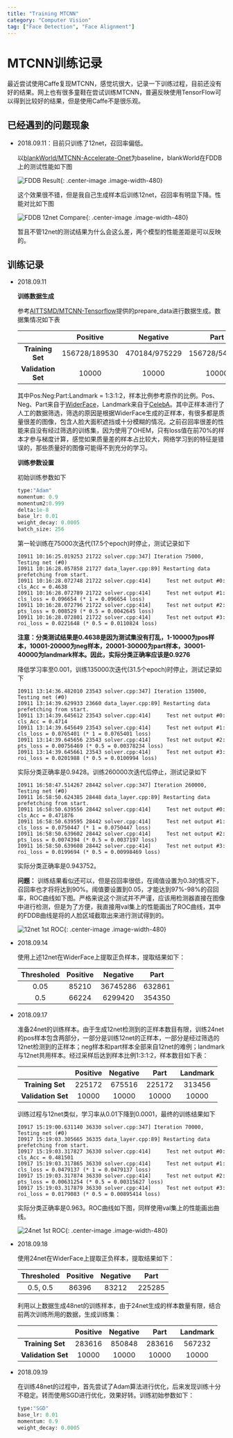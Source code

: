 ```yaml
---
title: "Training MTCNN"
category: "Computer Vision"
tag: ["Face Detection", "Face Alignment"]
---
```


[//]: <> (# 训练步骤 #)
[//]: <> (1. 测试负样本，)

# MTCNN训练记录 #

最近尝试使用Caffe复现MTCNN，感觉坑很大，记录一下训练过程，目前还没有好的结果。网上也有很多童鞋在尝试训练MTCNN，普遍反映使用TensorFlow可以得到比较好的结果，但是使用Caffe不是很乐观。

## 已经遇到的问题现象 ##

* 2018.09.11：目前只训练了12net，召回率偏低。

    以[blankWorld/MTCNN-Accelerate-Onet](https://github.com/blankWorld/MTCNN-Accelerate-Onet)为baseline，blankWorld在FDDB上的测试性能如下图

    ![FDDB Result](https://raw.githubusercontent.com/blankWorld/MTCNN-Accelerate-Onet/master/img/mtcnn-fddb.jpg "FDDB Result"){: .center-image .image-width-480}

    这个效果很不错，但是我自己生成样本后训练12net，召回率有明显下降。性能对比如下图

    ![FDDB 12net Compare](/img/TrainMTCNN/12net_fddb.png "FDDB 12net Compare"){: .center-image .image-width-480}

    暂且不管12net的测试结果为什么会这么差，两个模型的性能差距是可以反映的。

## 训练记录 ##

* 2018.09.11

    **训练数据生成**

    参考[AITTSMD/MTCNN-Tensorflow](https://github.com/AITTSMD/MTCNN-Tensorflow)提供的prepare_data进行数据生成。数据集情况如下表

    |                   | Positive      | Negative      | Part          | Landmark      |
    | :----------:      | :------:      | :-------:     | :--:          | :------:      |
    | **Training Set**  | 156728/189530 | 470184/975229 | 156728/547211 | 313456/357604 |
    |**Validation Set** | 10000         | 10000         | 10000         | 10000         |

    其中Pos:Neg:Part:Landmark = 1:3:1:2，样本比例参考原作的比例。Pos、Neg、Part来自于[WiderFace](http://mmlab.ie.cuhk.edu.hk/projects/WIDERFace/index.html)，Landmark来自于[CelebA](http://mmlab.ie.cuhk.edu.hk/projects/CelebA.html)。其中正样本进行了人工的数据筛选，筛选的原因是根据WiderFace生成的正样本，有很多都是质量很差的图像，包含人脸大面积遮挡或十分模糊的情况。之前召回率很差的性能来自没有经过筛选的训练集，因为使用了OHEM，只有loss值在前70%的样本才参与梯度计算，感觉如果质量差的样本占比较大，网络学习到的特征是错误的，那些质量好的图像可能得不到充分的学习。

    **训练参数设置**

    初始训练参数如下

    ```protobuf
    type:"Adam"
    momentum: 0.9
    momentum2:0.999
    delta:1e-8
    base_lr: 0.01
    weight_decay: 0.0005
    batch_size: 256
    ```

    [//]: <> (训练路径在62服务器的/data2/zxli/CODE/caffe_multilabel/examples/mtcnn_12net/下，模型models_20180907，数据data_20180907，记录train_20180911。图像数据存储在/data2/zxli/GIT/mtcnn-caffe/prepare_data/12_20180905/)

    第一轮训练在75000次迭代(17.5个epoch)时停止，测试记录如下

    ```vim
    I0911 10:16:25.019253 21722 solver.cpp:347] Iteration 75000, Testing net (#0)
    I0911 10:16:28.057858 21727 data_layer.cpp:89] Restarting data prefetching from start.
    I0911 10:16:28.072748 21722 solver.cpp:414]     Test net output #0: cls_Acc = 0.4638
    I0911 10:16:28.072789 21722 solver.cpp:414]     Test net output #1: cls_loss = 0.096654 (* 1 = 0.096654 loss)
    I0911 10:16:28.072796 21722 solver.cpp:414]     Test net output #2: pts_loss = 0.008529 (* 0.5 = 0.0042645 loss)
    I0911 10:16:28.072801 21722 solver.cpp:414]     Test net output #3: roi_loss = 0.0221648 (* 0.5 = 0.0110824 loss)
    ```

    **注意：分类测试结果是0.4638是因为测试集没有打乱，1-10000为pos样本，10001-20000为neg样本，20001-30000为part样本，30001-40000为landmark样本。因此，实际分类正确率应该是0.9276**

    降低学习率至0.001，训练135000次迭代(31.5个epoch)时停止，测试记录如下

    ```vim
    I0911 13:14:36.482010 23543 solver.cpp:347] Iteration 135000, Testing net (#0)
    I0911 13:14:39.629933 23660 data_layer.cpp:89] Restarting data prefetching from start.
    I0911 13:14:39.645612 23543 solver.cpp:414]     Test net output #0: cls_Acc = 0.4714
    I0911 13:14:39.645649 23543 solver.cpp:414]     Test net output #1: cls_loss = 0.0765401 (* 1 = 0.0765401 loss)
    I0911 13:14:39.645656 23543 solver.cpp:414]     Test net output #2: pts_loss = 0.00756469 (* 0.5 = 0.00378234 loss)
    I0911 13:14:39.645661 23543 solver.cpp:414]     Test net output #3: roi_loss = 0.0201988 (* 0.5 = 0.0100994 loss)
    ```

    实际分类正确率是0.9428。训练260000次迭代后停止，测试记录如下

    ```vim
    I0911 16:58:47.514267 28442 solver.cpp:347] Iteration 260000, Testing net (#0)
    I0911 16:58:50.624385 28448 data_layer.cpp:89] Restarting data prefetching from start.
    I0911 16:58:50.639556 28442 solver.cpp:414]     Test net output #0: cls_Acc = 0.471876
    I0911 16:58:50.639595 28442 solver.cpp:414]     Test net output #1: cls_loss = 0.0750447 (* 1 = 0.0750447 loss)
    I0911 16:58:50.639602 28442 solver.cpp:414]     Test net output #2: pts_loss = 0.0074394 (* 0.5 = 0.0037197 loss)
    I0911 16:58:50.639608 28442 solver.cpp:414]     Test net output #3: roi_loss = 0.0199694 (* 0.5 = 0.00998469 loss)
    ```

    实际分类正确率是0.943752。

    **问题：** 训练结果看似还可以，但是召回率很低，在阈值设置为0.3的情况下，召回率也才将将达到90%。阈值要设置到0.05，才能达到97%-98%的召回率，ROC曲线如下图。严格来说这个测试并不严谨，应该用检测器直接在图像中进行检测，但是为了方便，我直接用val集上的性能画出了ROC曲线，其中的FDDB曲线是将的人脸区域截取出来进行测试得到的。

    ![12net 1st ROC](/img/TrainMTCNN/12net_roc_1st.png "12net 1st ROC"){: .center-image .image-width-480}

* 2018.09.14

    使用上述12net在WiderFace上提取正负样本，提取结果如下：

    | Thresholed | Positive | Negative | Part   |
    | :--------: | :------: | :------: | :---:  |
    | 0.05       | 85210    | 36745286 | 632861 |
    | 0.5        | 66224    | 6299420  | 354350 |

* 2018.09.17
  
    准备24net的训练样本。由于生成12net检测到的正样本数目有限，训练24net的pos样本包含两部分，一部分是训练12net的正样本，一部分是经过筛选的12net检测到的正样本；neg样本和part样本全部来自12net的难例；landmark与12net共用样本。经过采样后达到样本比例1:3:1:2，样本数目如下表：

    |                    | Positive | Negative | Part   | Landmark |
    | :----------:       | :------: | :------: | :--:   | :------: |
    | **Training Set**   | 225172   | 675516   | 225172 | 313456   |
    | **Validation Set** | 10000    | 10000    | 10000  | 10000    |

    [//]: <> (训练路径在62服务器的/data2/zxli/CODE/caffe_multilabel/examples/mtcnn_24net/下，模型models_20180917，数据data_20180916，记录train_20180917。图像数据存储在/data2/zxli/GIT/mtcnn-caffe/prepare_data/24_20180914/)

    训练过程与12net类似，学习率从0.01下降到0.0001，最终的训练结果如下

    ```vim
    I0917 15:19:00.631140 36330 solver.cpp:347] Iteration 70000, Testing net (#0)
    I0917 15:19:03.305665 36335 data_layer.cpp:89] Restarting data prefetching from start.
    I0917 15:19:03.317827 36330 solver.cpp:414]     Test net output #0: cls_Acc = 0.481501
    I0917 15:19:03.317865 36330 solver.cpp:414]     Test net output #1: cls_loss = 0.0479137 (* 1 = 0.0479137 loss)
    I0917 15:19:03.317874 36330 solver.cpp:414]     Test net output #2: pts_loss = 0.00631254 (* 0.5 = 0.00315627 loss)
    I0917 15:19:03.317879 36330 solver.cpp:414]     Test net output #3: roi_loss = 0.0179083 (* 0.5 = 0.00895414 loss)
    ```

    实际分类正确率是0.963。ROC曲线如下图，同样使用val集上的性能画出曲线。

    ![24net 1st ROC](/img/TrainMTCNN/24net_roc_1st.png "24net 1st ROC"){: .center-image .image-width-480}

* 2018.09.18

    使用24net在WiderFace上提取正负样本，提取结果如下：

    | Thresholed | Positive | Negative | Part   |
    | :--------: | :------: | :------: | :---:  |
    | 0.5, 0.5   | 86396    | 83212    | 225285 |

    利用以上数据生成48net的训练样本，由于24net生成的样本数量有限，结合前两次训练所用的数据，生成训练集：

    |                    | Positive | Negative | Part   | Landmark |
    | :----------:       | :------: | :------: | :--:   | :------: |
    | **Training Set**   | 283616   |  850848  | 283616 | 567232   |
    | **Validation Set** | 10000    | 10000    | 10000  | 10000    |

* 2018.09.19

    在训练48net的过程中，首先尝试了Adam算法进行优化，后来发现训练十分不稳定。转而使用SGD进行优化，效果好转。训练初始参数如下：

    ```protobuf
    type:"SGD"
    base_lr: 0.01
    momentum: 0.9
    weight_decay: 0.0005
    ```